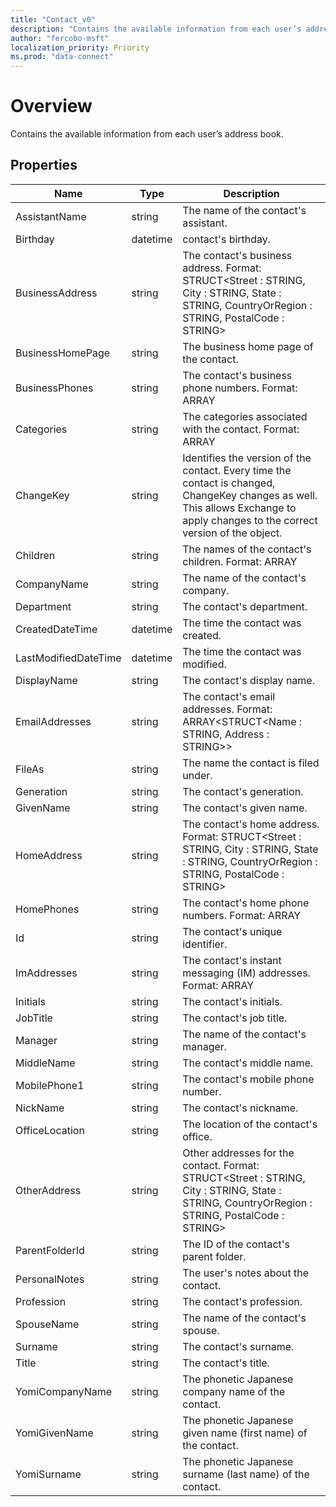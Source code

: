 ```yaml
---
title: "Contact_v0"
description: "Contains the available information from each user’s address book."
author: "fercobo-msft"
localization_priority: Priority
ms.prod: "data-connect"
---
```


# Overview

Contains the available information from each user’s address book.

## Properties

| Name                 | Type     | Description                                                                                                                                                                      |
| -------------------- | -------- | -------------------------------------------------------------------------------------------------------------------------------------------------------------------------------- |
| AssistantName        | string   | The name of the contact's assistant.                                                                                                                                             |
| Birthday             | datetime | contact's birthday.                                                                                                                                                              |
| BusinessAddress      | string   | The contact's business address. Format: STRUCT<Street : STRING, City : STRING, State : STRING, CountryOrRegion : STRING, PostalCode : STRING>                                    |
| BusinessHomePage     | string   | The business home page of the contact.                                                                                                                                           |
| BusinessPhones       | string   | The contact's business phone numbers. Format: ARRAY<STRING>                                                                                                                      |
| Categories           | string   | The categories associated with the contact. Format: ARRAY<STRING>                                                                                                                |
| ChangeKey            | string   | Identifies the version of the contact. Every time the contact is changed, ChangeKey changes as well. This allows Exchange to apply changes to the correct version of the object. |
| Children             | string   | The names of the contact's children. Format: ARRAY<STRING>                                                                                                                       |
| CompanyName          | string   | The name of the contact's company.                                                                                                                                               |
| Department           | string   | The contact's department.                                                                                                                                                        |
| CreatedDateTime      | datetime | The time the contact was created.                                                                                                                                                |
| LastModifiedDateTime | datetime | The time the contact was modified.                                                                                                                                               |
| DisplayName          | string   | The contact's display name.                                                                                                                                                      |
| EmailAddresses       | string   | The contact's email addresses. Format: ARRAY<STRUCT<Name : STRING, Address : STRING>>                                                                                            |
| FileAs               | string   | The name the contact is filed under.                                                                                                                                             |
| Generation           | string   | The contact's generation.                                                                                                                                                        |
| GivenName            | string   | The contact's given name.                                                                                                                                                        |
| HomeAddress          | string   | The contact's home address. Format: STRUCT<Street : STRING, City : STRING, State : STRING, CountryOrRegion : STRING, PostalCode : STRING>                                        |
| HomePhones           | string   | The contact's home phone numbers. Format: ARRAY<STRING>                                                                                                                          |
| Id                   | string   | The contact's unique identifier.                                                                                                                                                 |
| ImAddresses          | string   | The contact's instant messaging (IM) addresses. Format: ARRAY<STRING>                                                                                                            |
| Initials             | string   | The contact's initials.                                                                                                                                                          |
| JobTitle             | string   | The contact's job title.                                                                                                                                                         |
| Manager              | string   | The name of the contact's manager.                                                                                                                                               |
| MiddleName           | string   | The contact's middle name.                                                                                                                                                       |
| MobilePhone1         | string   | The contact's mobile phone number.                                                                                                                                               |
| NickName             | string   | The contact's nickname.                                                                                                                                                          |
| OfficeLocation       | string   | The location of the contact's office.                                                                                                                                            |
| OtherAddress         | string   | Other addresses for the contact. Format: STRUCT<Street : STRING, City : STRING, State : STRING, CountryOrRegion : STRING, PostalCode : STRING>                                   |
| ParentFolderId       | string   | The ID of the contact's parent folder.                                                                                                                                           |
| PersonalNotes        | string   | The user's notes about the contact.                                                                                                                                              |
| Profession           | string   | The contact's profession.                                                                                                                                                        |
| SpouseName           | string   | The name of the contact's spouse.                                                                                                                                                |
| Surname              | string   | The contact's surname.                                                                                                                                                           |
| Title                | string   | The contact's title.                                                                                                                                                             |
| YomiCompanyName      | string   | The phonetic Japanese company name of the contact.                                                                                                                               |
| YomiGivenName        | string   | The phonetic Japanese given name (first name) of the contact.                                                                                                                    |
| YomiSurname          | string   | The phonetic Japanese surname (last name) of the contact.                                                                                                                        |